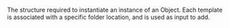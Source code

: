The structure required to instantiate an instance of an Object.  Each template is associated with a specific folder location, and is used as input to add.
